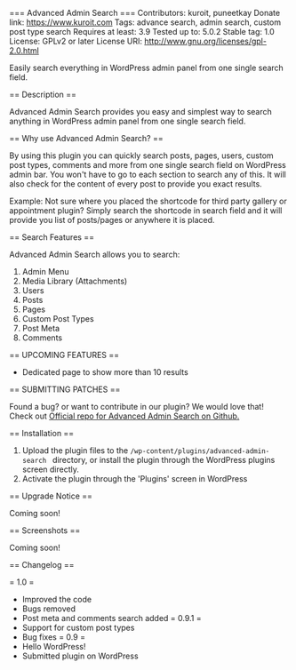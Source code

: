 === Advanced Admin Search ===
Contributors: kuroit, puneetkay
Donate link: https://www.kuroit.com
Tags: advance search, admin search, custom post type search
Requires at least: 3.9
Tested up to: 5.0.2
Stable tag: 1.0
License: GPLv2 or later
License URI: http://www.gnu.org/licenses/gpl-2.0.html

Easily search everything in WordPress admin panel from one single search field.

== Description ==

Advanced Admin Search provides you easy and simplest way to search anything in WordPress admin panel from one single search field.

== Why use Advanced Admin Search? ==

By using this plugin you can quickly search posts, pages, users, custom post types, comments and more from one single search field on WordPress admin bar.
You won't have to go to each section to search any of this. It will also check for the content of every post to provide you exact results.

Example: 
Not sure where you placed the shortcode for third party gallery or appointment plugin?
Simply search the shortcode in search field and it will provide you list of posts/pages or anywhere it is placed.

== Search Features ==

Advanced Admin Search allows you to search:

1. Admin Menu
2. Media Library (Attachments)
3. Users
4. Posts
5. Pages
6. Custom Post Types
7. Post Meta
8. Comments

== UPCOMING FEATURES ==
* Dedicated page to show more than 10 results

== SUBMITTING PATCHES ==

Found a bug? or want to contribute in our plugin? We would love that! Check out <a href="https://github.com/Kuroit/Advanced-Admin-Search" target="_blank">Official repo for Advanced Admin Search on Github.</a>

== Installation ==

1. Upload the plugin files to the `/wp-content/plugins/advanced-admin-search ` directory, or install the plugin through the WordPress plugins screen directly.
2. Activate the plugin through the 'Plugins' screen in WordPress

== Upgrade Notice ==

Coming soon!

== Screenshots ==

Coming soon!

== Changelog ==

= 1.0 =
* Improved the code
* Bugs removed
* Post meta and comments search added
= 0.9.1 =
* Support for custom post types
* Bug fixes
= 0.9 =
* Hello WordPress!
* Submitted plugin on WordPress
